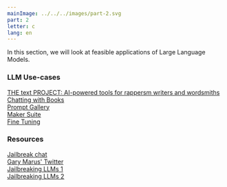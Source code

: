 ```yaml
---
mainImage: ../../../images/part-2.svg
part: 2
letter: c
lang: en
---
```


<div class="content">

In this section, we will look at feasible applications of Large Language Models.

### LLM Use-cases
[THE text PROJECT: AI-powered tools for rappersm writers and wordsmiths](https://textfx.withgoogle.com/)<br>
[Chatting with Books](https://www.pdfgear.com/)<br>
[Prompt Gallery](https://developers.generativeai.google/prompt-gallery)<br>
[Maker Suite](https://makersuite.google.com/app/home)<br>
[Fine Tuning](https://makersuite.google.com/app/tuned_models/new_tuned_model)<br>

### Resources
[Jailbreak chat](https://www.jailbreakchat.com/)<br>
[Gary Marus' Twitter](https://twitter.com/GaryMarcus)<br>
[Jailbreaking LLMs 1](https://arxiv.org/pdf/2305.13860.pdf)<br>
[Jailbreaking LLMs 2](https://jailbreaking-llms.github.io/)<br>
</div>

